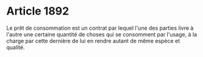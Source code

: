 # Article 1892

Le prêt de consommation est un contrat par lequel l'une des parties livre à l'autre une certaine quantité de choses qui se consomment par l'usage, à la charge par cette dernière de lui en rendre autant de même espèce et qualité.
